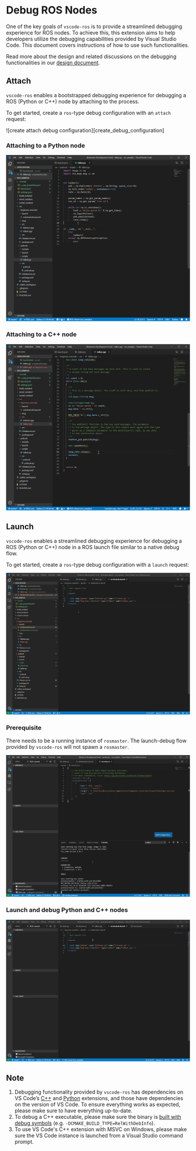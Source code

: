 # Debug ROS Nodes

One of the key goals of `vscode-ros` is to provide a streamlined debugging experience for ROS nodes.
To achieve this, this extension aims to help developers utilize the debugging capabilities provided by Visual Studio Code.
This document covers instructions of how to use such functionalities.

Read more about the design and related discussions on the debugging functionalities in our [design document][spec_debug_ros_nodes].

## Attach

`vscode-ros` enables a bootstrapped debugging experience for debugging a ROS (Python or C++) node by attaching to the process.

To get started, create a `ros`-type debug configuration with an `attach` request:

![create attach debug configuration][create_debug_configuration]

### Attaching to a Python node

![attach to a python node][attach_to_python]

### Attaching to a C++ node

![attach to a cpp node][attach_to_cpp]

## Launch

`vscode-ros` enables a streamlined debugging experience for debugging a ROS (Python or C++) node in a ROS launch file similar to a native debug flow.

To get started, create a `ros`-type debug configuration with a `launch` request:

![create launch debug configuration][create_launch_debug_configuration]

### Prerequisite

There needs to be a running instance of `rosmaster`.
The launch-debug flow provided by `vscode-ros` will not spawn a `rosmaster`.

![check roscore status][check_roscore_status]

### Launch and debug Python and C++ nodes

![launch and debug Python and C++ nodes][launch_and_debug_nodes]

## Note

1. Debugging functionality provided by `vscode-ros` has dependencies on VS Code’s [C++][ms-vscode.cpptools] and [Python][ms-python.python] extensions, and those have dependencies on the version of VS Code. To ensure everything works as expected, please make sure to have everything up-to-date.
2. To debug a C++ executable, please make sure the binary is [built with debug symbols][ros_answers_debug_symbol] (e.g. `-DCMAKE_BUILD_TYPE=RelWithDebInfo`).
3. To use VS Code's C++ extension with MSVC on Windows, please make sure the VS Code instance is launched from a Visual Studio command prompt.

<!-- link to files -->
[create_attach_debug_configuration]: ../media/documentation/debug-support/create-attach-debug-config.gif
[attach_to_cpp]: ../media/documentation/debug-support/attach-to-cpp.gif
[attach_to_python]: ../media/documentation/debug-support/attach-to-python.gif
[create_launch_debug_configuration]: ../media/documentation/debug-support/create-launch-debug-config.gif
[check_roscore_status]: ../media/documentation/debug-support/check-roscore-status.gif
[launch_and_debug_nodes]: ../media/documentation/debug-support/launch-and-debug-nodes.gif

[spec_debug_ros_nodes]: ./spec/debug-ros-nodes.md

<!-- external links -->
[ros_answers_debug_symbol]: https://answers.ros.org/question/200155/how-to-debug-executable-built-with-catkin_make-without-roslaunch/

[ms-python.python]: https://marketplace.visualstudio.com/items?itemName=ms-python.python
[ms-vscode.cpptools]: https://marketplace.visualstudio.com/items?itemName=ms-vscode.cpptools
